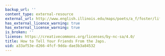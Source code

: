 ```yaml
---
backup_url: ''
content_type: external-resource
external_url: http://www.english.illinois.edu/maps/poets/a_f/foster/lifemag.htm
has_external_licence_warning: true
has_external_license_warning: true
is_broken: ''
license: https://creativecommons.org/licenses/by-nc-sa/4.0/
title: How to Tell Your Friends From the Japs.
uid: a33af53e-d266-4fcf-9dda-dae3b3a84532
---
```


